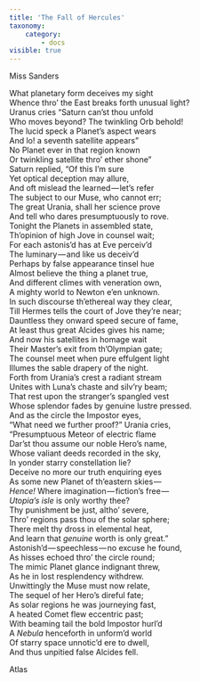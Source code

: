 ```yaml
---
title: 'The Fall of Hercules'
taxonomy:
    category:
        - docs
visible: true
---
```


<div class="author">Miss Sanders</div>  
  
What planetary form deceives my sight  
Whence thro’ the East breaks forth unusual light?  
Uranus cries “Saturn can’st thou unfold  
Who moves beyond? The twinkling Orb behold!  
The lucid speck a Planet’s aspect wears  
And lo! a seventh satellite appears”  
No Planet ever in that region known  
Or twinkling satellite thro’ ether shone”  
Saturn replied, “Of this I’m sure  
Yet optical deception may allure,  
And oft mislead the learned — let’s refer  
The subject to our Muse, who cannot err;  
The great Urania, shall her science prove  
And tell who dares presumptuously to rove.  
Tonight the Planets in assembled state,  
Th’opinion of high Jove in counsel wait;  
For each astonis’d has at Eve perceiv’d  
The luminary — and like us deceiv’d  
Perhaps by false appearance tinsel hue  
Almost believe the thing a planet true,  
And different climes with veneration own,  
A mighty world to Newton e’en unknown.  
In such discourse th’ethereal way they clear,  
Till Hermes tells the court of Jove they’re near;  
Dauntless they onward speed secure of fame,  
At least thus great Alcides gives his name;  
And now his satellites in homage wait  
Their Master’s exit from th’Olympian gate;  
The counsel meet when pure effulgent light  
Illumes the sable drapery of the night.  
Forth from Urania’s crest a radiant stream  
Unites with Luna’s chaste and silv’ry beam;  
That rest upon the stranger’s spangled vest  
Whose splendor fades by genuine lustre pressed.  
And as the circle the Impostor eyes,  
“What need we further proof?” Urania cries,  
“Presumptuous Meteor of electric flame  
Dar’st thou assume our noble Hero’s name,  
Whose valiant deeds recorded in the sky,  
In yonder starry constellation lie?  
Deceive no more our truth enquiring eyes  
As some new Planet of th’eastern skies —   
*Hence!* Where imagination — fiction’s free —   
*Utopia’s isle* is only worthy thee?  
Thy punishment be just, altho’ severe,  
Thro’ regions pass thou of the solar sphere;  
There melt thy dross in elemental heat,  
And learn that *genuine* worth is only great.”  
Astonish’d — speechless — no excuse he found,  
As hisses echoed thro’ the circle round;  
The mimic Planet glance indignant threw,  
As he in lost resplendency withdrew.  
Unwittingly the Muse must now relate,  
The sequel of her Hero’s direful fate;  
As solar regions he was journeying fast,  
A heated Comet flew eccentric past;  
With beaming tail the bold Impostor hurl’d  
A *Nebula* henceforth in unform’d world  
Of starry space unnotic’d ere to dwell,  
And thus unpitied false Alcides fell.  
  
Atlas    

